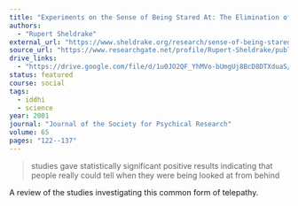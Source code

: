 ```yaml
---
title: "Experiments on the Sense of Being Stared At: The Elimination of Possible Artefacts"
authors:
  - "Rupert Sheldrake"
external_url: "https://www.sheldrake.org/research/sense-of-being-stared-at/experiments-on-the-sense-of-being-stared-at-eliminating-artefacts"
source_url: "https://www.researchgate.net/profile/Rupert-Sheldrake/publication/239616053_Experiments_on_the_Sense_of_Being_Stared_At_The_Elimination_of_Possible_Artefacts/links/5bf3360e4585150b2bc284da/Experiments-on-the-Sense-of-Being-Stared-At-The-Elimination-of-Possible-Artefacts.pdf"
drive_links:
  - "https://drive.google.com/file/d/1u0JO2QF_YhMVo-bUmgUj8BcD8DTXduaS/view?usp=drivesdk"
status: featured
course: social
tags:
  - iddhi
  - science
year: 2001
journal: "Journal of the Society for Psychical Research"
volume: 65
pages: "122--137"
---
```


> studies gave statistically significant positive results indicating that people really could tell when they were being looked at from behind

A review of the studies investigating this common form of telepathy.
